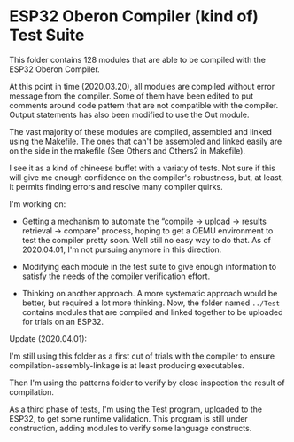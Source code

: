  # ESP32 Oberon Compiler (kind of) Test Suite

This folder contains 128 modules that are able to be compiled with the ESP32 Oberon Compiler.

At this point in time (2020.03.20), all modules are compiled without error message from the compiler. Some of them have been edited to put comments around code pattern that are not compatible with the compiler. Output statements has also been modified to use the Out module.

The vast majority of these modules are compiled, assembled and linked using the Makefile. The ones that can't be assembled and linked easily are on the side in the makefile (See Others and Others2 in Makefile).

I see it as a kind of chineese buffet with a variaty of tests. Not sure if this will give me enough confidence on the compiler's robustness, but, at least, it permits finding errors and resolve many compiler quirks.

I'm working on:

- Getting a mechanism to automate the “compile -> upload -> results retrieval -> compare” process, hoping to get a QEMU environment to test the compiler pretty soon. Well still no easy way to do that. As of 2020.04.01, I'm not pursuing anymore in this direction.

- Modifying each module in the test suite to give enough information to satisfy the needs of the compiler verification effort.

- Thinking on another approach. A more systematic approach would be better, but required a lot more thinking. Now, the folder named `../Test` contains modules that are compiled and linked together to be uploaded for trials on an ESP32.

Update (2020.04.01):

I'm still using this folder as a first cut of trials with the compiler to ensure compilation-assembly-linkage is at least producing executables. 

Then I'm using the patterns folder to verify by close inspection the result of compilation.

As a third phase of tests, I'm using the Test program, uploaded to the ESP32, to get some runtime validation. This program is still under construction, adding modules to verify some language constructs.
